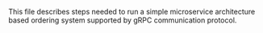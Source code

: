 This file describes steps needed to run a simple microservice architecture based ordering system supported by gRPC communication protocol.
